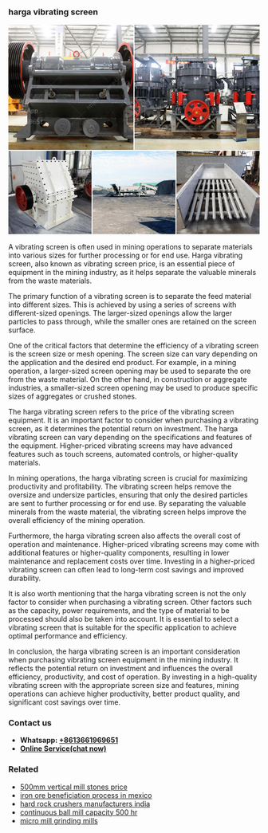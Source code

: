 <h3>harga vibrating screen</h3><img src='1708497652.jpg' alt=''><p>A vibrating screen is often used in mining operations to separate materials into various sizes for further processing or for end use. Harga vibrating screen, also known as vibrating screen price, is an essential piece of equipment in the mining industry, as it helps separate the valuable minerals from the waste materials.</p><p>The primary function of a vibrating screen is to separate the feed material into different sizes. This is achieved by using a series of screens with different-sized openings. The larger-sized openings allow the larger particles to pass through, while the smaller ones are retained on the screen surface.</p><p>One of the critical factors that determine the efficiency of a vibrating screen is the screen size or mesh opening. The screen size can vary depending on the application and the desired end product. For example, in a mining operation, a larger-sized screen opening may be used to separate the ore from the waste material. On the other hand, in construction or aggregate industries, a smaller-sized screen opening may be used to produce specific sizes of aggregates or crushed stones.</p><p>The harga vibrating screen refers to the price of the vibrating screen equipment. It is an important factor to consider when purchasing a vibrating screen, as it determines the potential return on investment. The harga vibrating screen can vary depending on the specifications and features of the equipment. Higher-priced vibrating screens may have advanced features such as touch screens, automated controls, or higher-quality materials.</p><p>In mining operations, the harga vibrating screen is crucial for maximizing productivity and profitability. The vibrating screen helps remove the oversize and undersize particles, ensuring that only the desired particles are sent to further processing or for end use. By separating the valuable minerals from the waste material, the vibrating screen helps improve the overall efficiency of the mining operation.</p><p>Furthermore, the harga vibrating screen also affects the overall cost of operation and maintenance. Higher-priced vibrating screens may come with additional features or higher-quality components, resulting in lower maintenance and replacement costs over time. Investing in a higher-priced vibrating screen can often lead to long-term cost savings and improved durability.</p><p>It is also worth mentioning that the harga vibrating screen is not the only factor to consider when purchasing a vibrating screen. Other factors such as the capacity, power requirements, and the type of material to be processed should also be taken into account. It is essential to select a vibrating screen that is suitable for the specific application to achieve optimal performance and efficiency.</p><p>In conclusion, the harga vibrating screen is an important consideration when purchasing vibrating screen equipment in the mining industry. It reflects the potential return on investment and influences the overall efficiency, productivity, and cost of operation. By investing in a high-quality vibrating screen with the appropriate screen size and features, mining operations can achieve higher productivity, better product quality, and significant cost savings over time.</p><h3>Contact us</h3><ul><li><strong>Whatsapp:&nbsp;<a href="https://wa.me/8613661969651">+8613661969651</a></strong></li><li><a href="https://swt.shibang-china.com/?git&amp;zhl&amp;harga vibrating screen"><strong>Online Service(chat now)</strong></a></li></ul><h3>Related</h3><ul><li><a href='500mm vertical mill stones price.md'>500mm vertical mill stones price</a></li><li><a href='iron ore beneficiation process in mexico.md'>iron ore beneficiation process in mexico</a></li><li><a href='hard rock crushers manufacturers india.md'>hard rock crushers manufacturers india</a></li><li><a href='continuous ball mill capacity 500 hr.md'>continuous ball mill capacity 500 hr</a></li><li><a href='micro mill grinding mills.md'>micro mill grinding mills</a></li></ul>